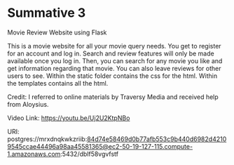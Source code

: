 # Summative 3

Movie Review Website using Flask

This is a movie website for all your movie query needs. You get to register for an account and log in. Search and review features
will only be made available once you log in. Then, you can search for any movie you like and get information regarding that 
movie. You can also leave reviews for other users to see. Within the static folder contains the css for the html. Within the templates 
contains all the html. 

Credit:
I referred to online materials by Traversy Media and received help from Aloysius. 

Video Link:
https://youtu.be/Uj2U2KtpNBo

URI: postgres://mrxdnqkwkzriib:84d74e58469d0b77afb553c9b440d6982d42109545ccae44496a98aa45581365@ec2-50-19-127-115.compute-1.amazonaws.com:5432/dblf58vgvfstf

